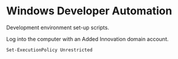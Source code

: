 # Windows Developer Automation
Development environment set-up scripts.

Log into the computer with an Added Innovation domain account.

~~~~
Set-ExecutionPolicy Unrestricted
~~~~
